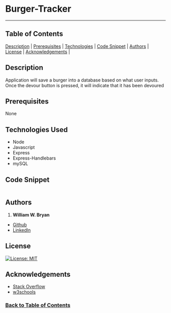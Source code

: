 # Burger-Tracker

----------------------

## Table of Contents

[Description](#Description) |
[Prerequisites](#Prerequisites) |
[Technologies](#Technologies-Used) |
[Code Snippet](#Code-Snippet) |
[Authors](#Authors) |
[License](#License) |
[Acknowledgements](#Acknowledgements) |

## Description

Application will save a burger into a database based on what user inputs. Once the devour button is pressed, it will indicate that it has been devoured

## Prerequisites

None

## Technologies Used

- Node
- Javascript
- Express
- Express-Handlebars
- mySQL

## Code Snippet

```Javascript

```

## Authors

1. **William W. Bryan**

- [Github](https://github.com/WeiLiBryan)
- [LinkedIn](https://www.linkedin.com/in/william-bryan-72730019a/)

## License

[![License: MIT](https://img.shields.io/badge/License-MIT-yellow.svg)](https://opensource.org/licenses/MIT)

## Acknowledgements

- [Stack Overflow](https://stackoverflow.com)
- [w3schools](https://w3schools.com)

### [Back to Table of Contents](#table-of-contents)